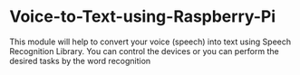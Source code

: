 # Voice-to-Text-using-Raspberry-Pi
This module will help to convert your voice (speech) into text using Speech Recognition Library. You can control the devices or you can perform the desired tasks by the word recognition 
